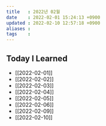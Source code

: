 ```yaml
---
title   : 2022년 02월 
date    : 2022-02-01 15:24:13 +0900
updated : 2022-02-10 12:57:18 +0900
aliases : 
tags    : 
---
```

## Today I Learned 
- [[2022-02-01]]
- [[2022-02-02]]
- [[2022-02-03]]
- [[2022-02-04]]
- [[2022-02-05]]
- [[2022-02-06]]
- [[2022-02-09]]
- [[2022-02-10]]
